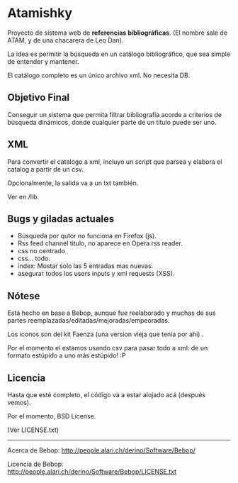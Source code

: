 # Atamishky
 
Proyecto de sistema web de **referencias bibliográficas**. 
(El nombre sale de ATAM, y de una chacarera de Leo Dan).
 
La idea es permitir la búsqueda en un catálogo bibliográfico, 
que sea simple de entender y mantener.
 
El catálogo completo es un único archivo xml. No necesita DB.



## Objetivo Final

Conseguir un sistema que permita filtrar bibliografía acorde a criterios de
búsqueda dinámicos, donde cualquier parte de un título puede ser uno.


## XML

Para convertir el catalogo a xml, incluyo un script que parsea y
elabora el catalog a partir de un csv.

Opcionalmente, la salida va a un txt también.

Ver en /lib.


## Bugs y giladas actuales

* Búsqueda por qutor no funciona en Firefox (js).
* Rss feed channel titulo, no aparece en Opera rss reader.
* css no centrado
* css... todo.
* index: Mostar solo las 5 entradas mas nuevas.
* asegurar todos los users inputs y xml requests (XSS).

## Nótese

Está hecho en base a Bebop, aunque fue reelaborado y muchas de sus partes 
reemplazadas/editadas/mejoradas/empeoradas.

Los iconos son del kit Faenza (una version vieja que tenía por ahi) .

Por el momento el estamos usando csv para pasar todo a xml: de un formato estúpido a uno más estúpido! :P


## Licencia

Hasta que esté completo, el código va a estar alojado acá (después vemos).

Por el momento, BSD License.

(Ver LICENSE.txt)

 
-----
Acerca de Bebop: http://people.alari.ch/derino/Software/Bebop/

Licencia de Bebop: http://people.alari.ch/derino/Software/Bebop/LICENSE.txt
